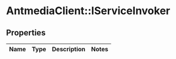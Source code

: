 # AntmediaClient::IServiceInvoker

## Properties
Name | Type | Description | Notes
------------ | ------------- | ------------- | -------------


